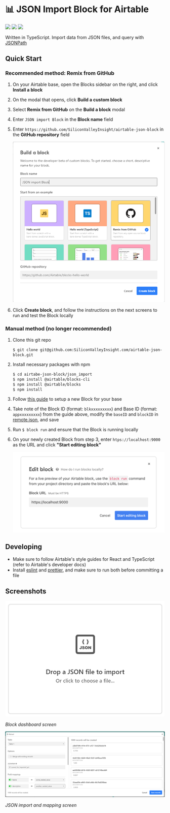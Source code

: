 # 📊 JSON Import Block for Airtable
![](https://img.shields.io/badge/typescript-^3.8.3-blue) ![](https://img.shields.io/badge/@airtable/blocks-0.0.41-green) ![](https://img.shields.io/badge/@airtable/blocks--cli-0.0.44-green)

Written in TypeScript. Import data from JSON files, and query with [JSONPath](https://jsonpath.com/)

## Quick Start

### Recommended method: Remix from GitHub

1. On your Airtable base, open the Blocks sidebar on the right, and click **Install a block**
1. On the modal that opens, click **Build a custom block**
1. Select **Remix from GitHub** on the **Build a block** modal
1. Enter `JSON import Block` in the **Block name** field
1. Enter `https://github.com/SiliconValleyInsight/airtable-json-block` in the **GitHub repository** field

    ![Remix from GitHub](assets/json-block-remix-github.png)

1. Click **Create block**, and follow the instructions on the next screens to run and test the Block locally

### Manual method (no longer recommended)

1. Clone this git repo
    ```console
    $ git clone git@github.com:SiliconValleyInsight.com/airtable-json-block.git
    ```

1. Install necessary packages with npm

    ```console
    $ cd airtabe-json-block/json_import
    $ npm install @airtable/blocks-cli
    $ npm install @airtable/blocks
    $ npm install
    ```

1. Follow [this guide](https://airtable.com/developers/blocks/guides/hello-world-tutorial) to setup a new Block for your base
1. Take note of the Block ID (format: `blkxxxxxxxxx`) and Base ID (format: `appxxxxxxxxx`) from the guide above, modify the `baseID` and `blockID` in [remote.json](.block/remote.json), and save
1. Run `$ block run` and ensure that the Block is running locally
1. On your newly created Block from step 3, enter `htps://localhost:9000` as the URL and click **"Start editing block"**

    ![Block Edit Screen](assets/json-block-run.png)

## Developing

- Make sure to follow Airtable's style guides for React and TypeScript (refer to Airtable's developer docs)
- Install [eslint](https://eslint.org/) and [prettier](https://prettier.io/), and make sure to run both before committing a file

## Screenshots

![JSON Import Block](assets/json-block-screenshot.png)

_Block dashboard screen_

![JSON Import Block mapping screen](assets/json-mapping-screenshot.png)

_JSON import and mapping screen_
